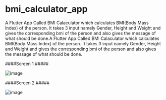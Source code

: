 # bmi_calculator_app

A Flutter App Called BMI Calaculator which calculates BMI(Body Mass Index) of the person. It takes 3 input namely Gender, Height and Weight and gives the corresponding bmi of the person and also gives the message of what should be done.A Flutter App Called BMI Calaculator which calculates BMI(Body Mass Index) of the person. It takes 3 input namely Gender, Height and Weight and gives the corresponding bmi of the person and also gives the message of what should be done.

####Screen 1 #####

![image](https://user-images.githubusercontent.com/90596719/222974965-6c6286e0-6cef-4cf2-915a-50e0a62da5cc.png)



####Screen 2 #####

![image](https://user-images.githubusercontent.com/90596719/222974987-0e9cd440-1802-4753-a688-14542582ca5f.png)
